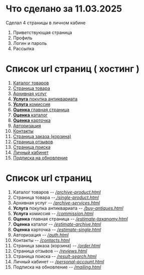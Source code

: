 # Что сделано за 11.03.2025

Сделал 4 страницы в личном кабине

1. Приветствующая страница
2. Профиль
3. Логин и пароль
4. Рассылка

# Список url страниц ( хостинг )

1. [Каталог товаров](http://ww2.itsergm9.beget.tech/archive-product.html)
2. [Страница товара](http://ww2.itsergm9.beget.tech/single-product.html)
3. [Архивная услуг](http://ww2.itsergm9.beget.tech/archive-services.html)
4. [**Услуга** покупка антиквариата](http://ww2.itsergm9.beget.tech/buy-antiques.html)
5. [**Услуга** комиссия](http://ww2.itsergm9.beget.tech/commission.html)
6. [**Оценка** главная страница](http://ww2.itsergm9.beget.tech/estimate-taxanomy.html)
7. [ **Оценка** каталог](http://ww2.itsergm9.beget.tech/estimate-archive.html)
8. [ **Оценка** карточка](http://ww2.itsergm9.beget.tech/estimate-single.html)
9. [Авторизация](http://ww2.itsergm9.beget.tech/auth.html)
10. [Контакты](http://ww2.itsergm9.beget.tech/contacts.html)
11. [Страница заказа (корзина)](http://ww2.itsergm9.beget.tech/order.html)
12. [Страница отзывов](http://ww2.itsergm9.beget.tech/reviews.html)
13. [Страница поиска](http://ww2.itsergm9.beget.tech/result-search.html)
14. [Личный кабинет](http://ww2.itsergm9.beget.tech/personal-account.html)
15. [Подписка на обновление](http://ww2.itsergm9.beget.tech/mailing.html)

# Список url страниц

1. Каталог товаров -- <u>_/archive-product.html_</u>
2. Страница товара --<u> _/single-product.html_</u>
3. Архивная услуг -- <u>_/archive-services.html_</u>
4. **Услуга** покупка антиквариата -- <u>_/buy-antiques.html_</u>
5. **Услуга** комиссия -- <u>_/commission.html_</u>
6. **Оценка** главная страница -- <u>_/estimate-taxanomy.html_</u>
7. **Оценка** каталог -- <u>_/estimate-archive.html_</u>
8. **Оценка** карточка -- <u>_/estimate-single.html_</u>
9. Авторизация -- <u>_/auth.html_</u>
10. Контакты -- <u>_/contacts.html_</u>
11. Страница заказа (корзина) -- <u>_/order.html_</u>
12. Страница отзывов -- <u>_/reviews.html_</u>
13. Страница поиска -- <u>_/result-search.html_</u>
14. Личный кабинет -- <u>_/personal-account.html_</u>
15. Подписка на обновление -- <u>_/mailing.html_</u>
